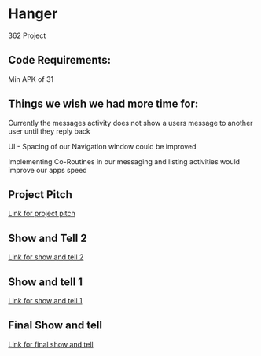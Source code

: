 # Hanger
362 Project

## Code Requirements:
Min APK of 31

## Things we wish we had more time for:
Currently the messages activity does not show a users message to another user until they reply back

UI - Spacing of our Navigation window could be improved 

Implementing Co-Routines in our messaging and listing activities would improve our apps speed

## Project Pitch
[Link for project pitch](https://www.youtube.com/watch?v=w9vvzacZVww)
## Show and Tell 2
[Link for show and tell 2](https://youtu.be/LQnWcChvduY)
## Show and tell 1
[Link for show and tell 1](https://youtu.be/6Z98LNwO-V0)
## Final Show and tell
[Link for final show and tell](https://youtu.be/709_l0OYxrk)
